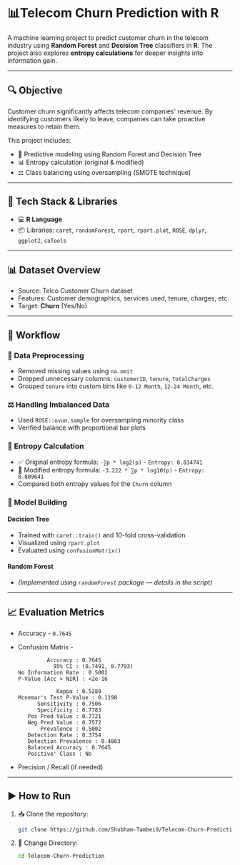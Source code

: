 # 📊Telecom Churn Prediction with R 

A machine learning project to predict customer churn in the telecom industry using **Random Forest** and **Decision Tree** classifiers in **R**. The project also explores **entropy calculations** for deeper insights into information gain.

---

## 🔍 Objective

Customer churn significantly affects telecom companies' revenue. By identifying customers likely to leave, companies can take proactive measures to retain them.

This project includes:
- 🧠 Predictive modeling using Random Forest and Decision Tree  
- 📊 Entropy calculation (original & modified)  
- ⚖️ Class balancing using oversampling (SMOTE technique)

---

## 🧰 Tech Stack & Libraries

- 💻 **R Language**
- 📦 Libraries: `caret`, `randomForest`, `rpart`, `rpart.plot`, `ROSE`, `dplyr`, `ggplot2`, `caTools`

---

## 📊 Dataset Overview

- Source: Telco Customer Churn dataset  
- Features: Customer demographics, services used, tenure, charges, etc.  
- Target: **Churn** (Yes/No)

---

## 🔄 Workflow

### 🧹 Data Preprocessing

- Removed missing values using `na.omit`  
- Dropped unnecessary columns: `customerID`, `tenure`, `TotalCharges`  
- Grouped `tenure` into custom bins like `0-12 Month`, `12-24 Month`, etc.

### ⚖️ Handling Imbalanced Data

- Used `ROSE::ovun.sample` for oversampling minority class  
- Verified balance with proportional bar plots

### 📏 Entropy Calculation

- ✅ Original entropy formula: `-∑p * log2(p)`  - `Entropy: 0.834741`
- 🔁 Modified entropy formula: `-3.222 * ∑p * log10(p)`  - `Entropy: 0.809641`
- Compared both entropy values for the `Churn` column

### 🌳 Model Building

#### Decision Tree
- Trained with `caret::train()` and 10-fold cross-validation  
- Visualized using `rpart.plot`  
- Evaluated using `confusionMatrix()`

#### Random Forest
- *(Implemented using `randomForest` package — details in the script)*

---

## 📈 Evaluation Metrics

- Accuracy  - `0.7645`
- Confusion Matrix  - 
                                          
               Accuracy : 0.7645          
                 95% CI : (0.7491, 0.7793)
      No Information Rate : 0.5002          
      P-Value [Acc > NIR] : <2e-16          
                                          
                  Kappa : 0.5289
      Mcnemar's Test P-Value : 0.1198
            Sensitivity : 0.7506          
            Specificity : 0.7783          
         Pos Pred Value : 0.7721          
         Neg Pred Value : 0.7572          
             Prevalence : 0.5002          
         Detection Rate : 0.3754 
         Detection Prevalence : 0.4863          
         Balanced Accuracy : 0.7645
         Positive' Class : No 
                                         
- Precision / Recall (if needed)

---

## ▶️ How to Run

1. 📥 Clone the repository:
   ```bash
   git clone https://github.com/Shubham-Tambei9/Telecom-Churn-Prediction.git
   ```

2. 📂 Change Directory:
   ```bash
   cd Telecom-Churn-Prediction
   ```

